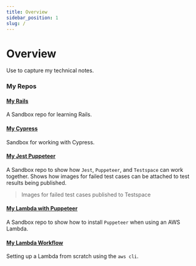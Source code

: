 ```yaml
---
title: Overview
sidebar_position: 1
slug: /
---
```


# Overview
Use to capture my technical notes.

### My Repos

#### [My Rails](https://github.com/munderseth/my.rails)
A Sandbox repo for learning Rails.

#### [My Cypress](https://github.com/munderseth/my.cypress)
Sandbox for working with Cypress.

#### [My Jest Puppeteer](https://github.com/munderseth/my.jest-puppeteer)

A Sandbox repo to show how `Jest`, `Puppeteer`, and `Testspace` can work together. Shows how images for failed test cases can be attached to test results being published.

> Images for failed test cases published to Testspace

#### [My Lambda with Puppeteer](https://github.com/munderseth/my.lambda-with-puppeteer)

A Sandbox repo to show how to install `Puppeteer` when using an AWS Lambda.

#### [My Lambda Workflow](https://github.com/munderseth/my.lambda.workflow)
Setting up a Lambda from scratch using the `aws cli`.

